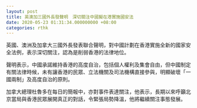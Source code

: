 ```yaml
---
layout: post
title: 英澳加三國外長發聲明　深切關注中國擬在港實施國安法
date: 2020-05-23 01:31:34.000000000 +08:00
categories: rthk
---
```


英國、澳洲及加拿大三國外長發表聯合聲明，對中國計劃在香港實施全新的國家安全法例，表示深切關注，認為是削弱香港的法律地位。

聲明表示，中國承諾維持香港的高度自治，包括個人權利及集會自由，但中國制定有關法律時候，未有讓香港的民眾、立法機關及司法機構直接參與，明顯破壞「一國兩制」及高度自治的原則。

加拿大總理杜魯多在每日的簡報中，亦對事件表達關注，他表示，長期以來呼籲北京當局與香港民眾展開真正的對話，令緊張局勢降溫，他將繼續關注事態發展。
